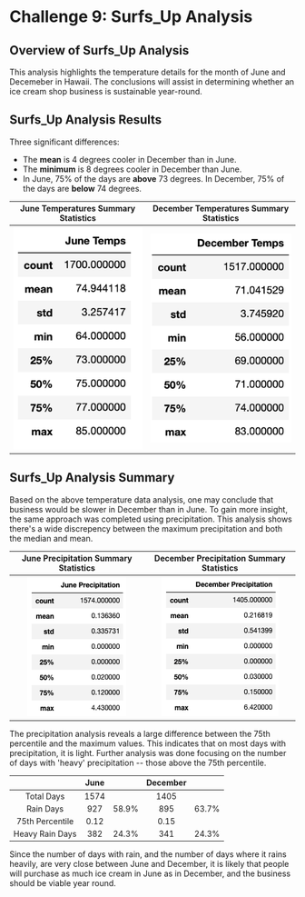 # Challenge 9: Surfs_Up Analysis

## Overview of Surfs_Up Analysis
This analysis highlights the temperature details for the month of June and Decemeber in Hawaii. The conclusions will assist in determining whether an ice cream shop business is sustainable year-round. 
## Surfs_Up Analysis Results

Three significant differences:
- The <b>mean</b> is 4 degrees cooler in December than in June.
- The <b>minimum</b> is 8 degrees cooler in December than June.
- In June, 75% of the days are <b>above</b> 73 degrees. In December, 75% of the days are <b>below</b> 74 degrees. 

| June Temperatures Summary Statistics | December Temperatures Summary Statistics |
| :---: | :---: |
| ![](https://github.com/Hala-INTJ/Surfs_Up/blob/main/June%20Temps.png) | ![](https://github.com/Hala-INTJ/Surfs_Up/blob/main/December%20Temps.png) |
## Surfs_Up Analysis Summary

Based on the above temperature data analysis, one may conclude that business would be slower in December than in June. To gain more insight, the same approach was completed using precipitation. This analysis shows there's a wide discrepency between the maximum precipitation and both the median and mean. 

| June Precipitation Summary Statistics | December Precipitation Summary Statistics |
| :---: | :---: |
| ![](https://github.com/Hala-INTJ/Surfs_Up/blob/main/June%20Precipitation.png) | ![](https://github.com/Hala-INTJ/Surfs_Up/blob/main/Dec%20Precipitation.png) |

The precipitation analysis reveals a large difference between the 75th percentile and the maximum values. This indicates that on most days with precipitation, it is light. Further analysis was done focusing on the number of days with 'heavy' precipitation -- those above the 75th percentile.

|  | June  | | December  | |
| :---: | :---: | :---: | :---: | :---: |
| Total Days | 1574 | | 1405 | |
| Rain Days | 927 | 58.9% | 895 | 63.7%  |
| 75th Percentile | 0.12 || 0.15 ||
| Heavy Rain Days | 382 | 24.3% | 341 | 24.3% |

Since the number of days with rain, and the number of days where it rains heavily, are very close between June and December, it is likely that people will purchase as much ice cream in June as in December, and the business should be viable year round.





